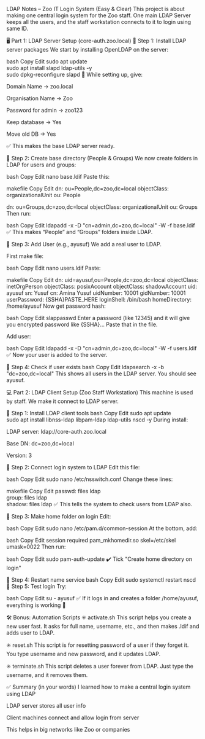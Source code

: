 LDAP Notes – Zoo IT Login System (Easy & Clear)
This project is about making one central login system for the Zoo staff. One main LDAP Server keeps all the users, and the staff workstation connects to it to login using same ID.

🖥️ Part 1: LDAP Server Setup (core-auth.zoo.local)
🔹 Step 1: Install LDAP server packages
We start by installing OpenLDAP on the server:

bash
Copy
Edit
sudo apt update  
sudo apt install slapd ldap-utils -y  
sudo dpkg-reconfigure slapd
📝 While setting up, give:

Domain Name → zoo.local

Organisation Name → Zoo

Password for admin → zoo123

Keep database → Yes

Move old DB → Yes

✅ This makes the base LDAP server ready.

🔹 Step 2: Create base directory (People & Groups)
We now create folders in LDAP for users and groups:

bash
Copy
Edit
nano base.ldif
Paste this:

makefile
Copy
Edit
dn: ou=People,dc=zoo,dc=local
objectClass: organizationalUnit
ou: People

dn: ou=Groups,dc=zoo,dc=local
objectClass: organizationalUnit
ou: Groups
Then run:

bash
Copy
Edit
ldapadd -x -D "cn=admin,dc=zoo,dc=local" -W -f base.ldif
✅ This makes “People” and “Groups” folders inside LDAP.

🔹 Step 3: Add User (e.g., ayusuf)
We add a real user to LDAP.

First make file:

bash
Copy
Edit
nano users.ldif
Paste:

makefile
Copy
Edit
dn: uid=ayusuf,ou=People,dc=zoo,dc=local
objectClass: inetOrgPerson
objectClass: posixAccount
objectClass: shadowAccount
uid: ayusuf
sn: Yusuf
cn: Amina Yusuf
uidNumber: 10001
gidNumber: 10001
userPassword: {SSHA}PASTE_HERE
loginShell: /bin/bash
homeDirectory: /home/ayusuf
Now get password hash:

bash
Copy
Edit
slappasswd
Enter a password (like 12345) and it will give you encrypted password like {SSHA}...
Paste that in the file.

Add user:

bash
Copy
Edit
ldapadd -x -D "cn=admin,dc=zoo,dc=local" -W -f users.ldif
✅ Now your user is added to the server.

🔹 Step 4: Check if user exists
bash
Copy
Edit
ldapsearch -x -b "dc=zoo,dc=local"
This shows all users in the LDAP server. You should see ayusuf.

💻 Part 2: LDAP Client Setup (Zoo Staff Workstation)
This machine is used by staff. We make it connect to LDAP server.

🔹 Step 1: Install LDAP client tools
bash
Copy
Edit
sudo apt update  
sudo apt install libnss-ldap libpam-ldap ldap-utils nscd -y
During install:

LDAP server: ldap://core-auth.zoo.local

Base DN: dc=zoo,dc=local

Version: 3

🔹 Step 2: Connect login system to LDAP
Edit this file:

bash
Copy
Edit
sudo nano /etc/nsswitch.conf
Change these lines:

makefile
Copy
Edit
passwd: files ldap  
group:  files ldap  
shadow: files ldap
✅ This tells the system to check users from LDAP also.

🔹 Step 3: Make home folder on login
Edit:

bash
Copy
Edit
sudo nano /etc/pam.d/common-session
At the bottom, add:

bash
Copy
Edit
session required pam_mkhomedir.so skel=/etc/skel umask=0022
Then run:

bash
Copy
Edit
sudo pam-auth-update
✔️ Tick "Create home directory on login"

🔹 Step 4: Restart name service
bash
Copy
Edit
sudo systemctl restart nscd
🔹 Step 5: Test login
Try:

bash
Copy
Edit
su - ayusuf
✅ If it logs in and creates a folder /home/ayusuf, everything is working 🎉

🛠️ Bonus: Automation Scripts
✳️ activate.sh
This script helps you create a new user fast.
It asks for full name, username, etc., and then makes .ldif and adds user to LDAP.

✳️ reset.sh
This script is for resetting password of a user if they forget it.
You type username and new password, and it updates LDAP.

✳️ terminate.sh
This script deletes a user forever from LDAP.
Just type the username, and it removes them.

✅ Summary (in your words)
I learned how to make a central login system using LDAP

LDAP server stores all user info

Client machines connect and allow login from server

This helps in big networks like Zoo or companies
